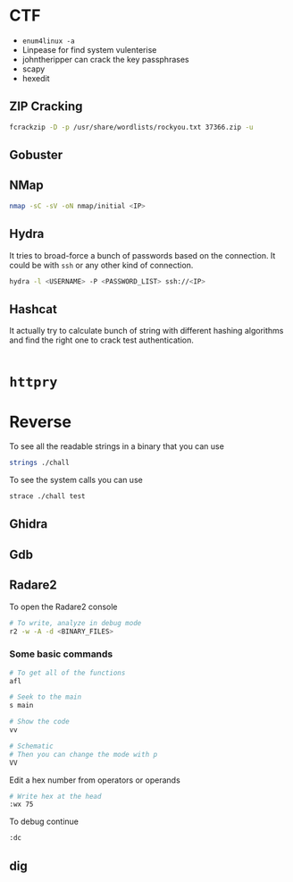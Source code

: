 # CTF

- `enum4linux -a`
- Linpease for find system vulenterise
- johntheripper can crack the key passphrases
- scapy
- hexedit

## ZIP Cracking

```bash
fcrackzip -D -p /usr/share/wordlists/rockyou.txt 37366.zip -u
```

## Gobuster

## NMap

```bash
nmap -sC -sV -oN nmap/initial <IP>
```

## Hydra

It tries to broad-force a bunch of passwords based on the connection. It could be with `ssh` or any other kind of connection.

```bash
hydra -l <USERNAME> -P <PASSWORD_LIST> ssh://<IP>
```

## Hashcat

It actually try to calculate bunch of string with different hashing algorithms and find the right one to crack test authentication.

```bash

```

# `httpry`

# Reverse

To see all the readable strings in a binary that you can use

```bash
strings ./chall
```

To see the system calls you can use

```bash
strace ./chall test
```

## Ghidra

## Gdb

## Radare2

To open the Radare2 console

```bash
# To write, analyze in debug mode
r2 -w -A -d <BINARY_FILES>
```

### Some basic commands

```bash
# To get all of the functions
afl

# Seek to the main
s main

# Show the code 
vv

# Schematic
# Then you can change the mode with p
VV
```

Edit a hex number from operators or operands

```bash
# Write hex at the head
:wx 75
```

To debug continue

```bash
:dc
```

## dig
